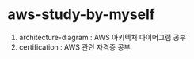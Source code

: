# aws-study-by-myself

1. architecture-diagram : AWS 아키텍처 다이어그램 공부
2. certification : AWS 관련 자격증 공부
